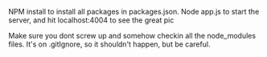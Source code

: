NPM install to install all packages in packages.json. Node app.js to start the server, and hit localhost:4004 to see the great pic

Make sure you dont screw up and somehow checkin all the node_modules files. It's on .gitIgnore, so it shouldn't happen, but be careful.

